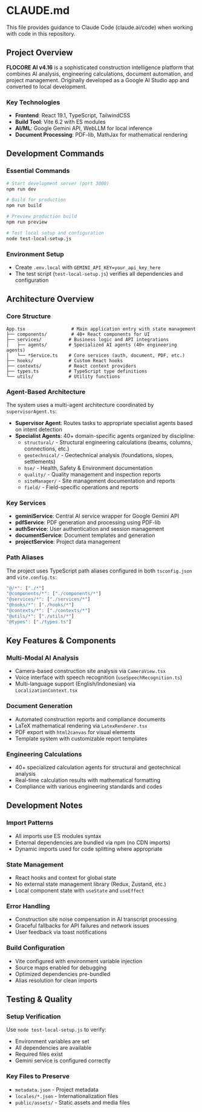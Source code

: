 # CLAUDE.md

This file provides guidance to Claude Code (claude.ai/code) when working with code in this repository.

## Project Overview

**FLOCORE AI v4.16** is a sophisticated construction intelligence platform that combines AI analysis, engineering calculations, document automation, and project management. Originally developed as a Google AI Studio app and converted to local development.

### Key Technologies
- **Frontend**: React 19.1, TypeScript, TailwindCSS
- **Build Tool**: Vite 6.2 with ES modules
- **AI/ML**: Google Gemini API, WebLLM for local inference
- **Document Processing**: PDF-lib, MathJax for mathematical rendering

## Development Commands

### Essential Commands
```bash
# Start development server (port 3000)
npm run dev

# Build for production
npm run build

# Preview production build
npm run preview

# Test local setup and configuration
node test-local-setup.js
```

### Environment Setup
- Create `.env.local` with `GEMINI_API_KEY=your_api_key_here`
- The test script (`test-local-setup.js`) verifies all dependencies and configuration

## Architecture Overview

### Core Structure
```
App.tsx                 # Main application entry with state management
├── components/         # 40+ React components for UI
├── services/          # Business logic and API integrations
│   ├── agents/        # Specialized AI agents (40+ engineering agents)
│   └── *Service.ts    # Core services (auth, document, PDF, etc.)
├── hooks/             # Custom React hooks
├── contexts/          # React context providers
├── types.ts           # TypeScript type definitions
└── utils/             # Utility functions
```

### Agent-Based Architecture
The system uses a multi-agent architecture coordinated by `supervisorAgent.ts`:

- **Supervisor Agent**: Routes tasks to appropriate specialist agents based on intent detection
- **Specialist Agents**: 40+ domain-specific agents organized by discipline:
  - `structural/` - Structural engineering calculations (beams, columns, connections, etc.)
  - `geotechnical/` - Geotechnical analysis (foundations, slopes, settlements)
  - `hse/` - Health, Safety & Environment documentation
  - `quality/` - Quality management and inspection reports
  - `siteManager/` - Site management documentation and reports
  - `field/` - Field-specific operations and reports

### Key Services
- **geminiService**: Central AI service wrapper for Google Gemini API
- **pdfService**: PDF generation and processing using PDF-lib
- **authService**: User authentication and session management
- **documentService**: Document templates and generation
- **projectService**: Project data management

### Path Aliases
The project uses TypeScript path aliases configured in both `tsconfig.json` and `vite.config.ts`:
```typescript
"@/*": ["./*"]
"@components/*": ["./components/*"]
"@services/*": ["./services/*"]
"@hooks/*": ["./hooks/*"]
"@contexts/*": ["./contexts/*"]
"@utils/*": ["./utils/*"]
"@types": ["./types.ts"]
```

## Key Features & Components

### Multi-Modal AI Analysis
- Camera-based construction site analysis via `CameraView.tsx`
- Voice interface with speech recognition (`useSpeechRecognition.ts`)
- Multi-language support (English/Indonesian) via `LocalizationContext.tsx`

### Document Generation
- Automated construction reports and compliance documents
- LaTeX mathematical rendering via `LatexRenderer.tsx`
- PDF export with `html2canvas` for visual elements
- Template system with customizable report templates

### Engineering Calculations
- 40+ specialized calculation agents for structural and geotechnical analysis
- Real-time calculation results with mathematical formatting
- Compliance with various engineering standards and codes

## Development Notes

### Import Patterns
- All imports use ES modules syntax
- External dependencies are bundled via npm (no CDN imports)
- Dynamic imports used for code splitting where appropriate

### State Management
- React hooks and context for global state
- No external state management library (Redux, Zustand, etc.)
- Local component state with `useState` and `useEffect`

### Error Handling
- Construction site noise compensation in AI transcript processing
- Graceful fallbacks for API failures and network issues
- User feedback via toast notifications

### Build Configuration
- Vite configured with environment variable injection
- Source maps enabled for debugging
- Optimized dependencies pre-bundled
- Alias resolution for clean imports

## Testing & Quality

### Setup Verification
Use `node test-local-setup.js` to verify:
- Environment variables are set
- All dependencies are available
- Required files exist
- Gemini service is configured correctly

### Key Files to Preserve
- `metadata.json` - Project metadata
- `locales/*.json` - Internationalization files
- `public/assets/` - Static assets and media files